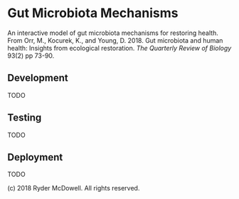 # Gut Microbiota Mechanisms

An interactive model of gut microbiota mechanisms for restoring health. From Orr, M., Kocurek, K., and Young, D. 2018. Gut microbiota and human health: Insights from ecological restoration. _The Quarterly Review of Biology_ 93(2) pp 73-90.

## Development

TODO

## Testing

TODO

## Deployment

TODO


(c) 2018 Ryder McDowell. All rights reserved.
